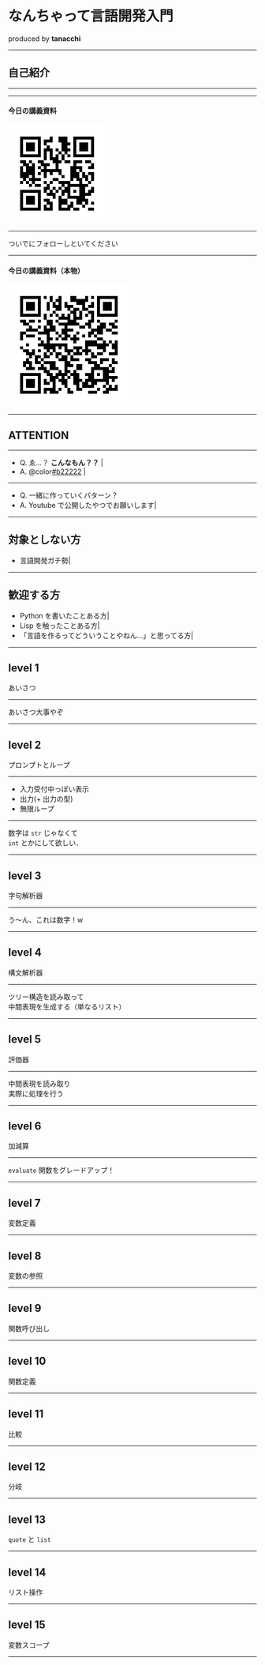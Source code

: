 # なんちゃって言語開発入門
  produced by **tanacchi**

---

## 自己紹介

---

<!-- @snap[east] -->
<!-- <img src="rogue_game/assets/tanacchi.jpeg" /> -->
<!-- @snapend -->

<!-- @snap[west] -->
<!-- <br> -->
<!-- *tanacchi* <br><br> -->

<!-- 総シス B4   -->

<!-- @fa[twitter icon-size2] *q111026d*　@fa[github  icon-size2] *tanacchi*   -->
<!-- @snapend -->

---

#### 今日の講義資料

<img src="ltx-7/assets/my-twitter.png">

---

ついでにフォローしといてください

---

#### 今日の講義資料（本物）

<img src="ltx-7/assets/lt7-readme.png">

---

## ATTENTION

---

* Q. ゑ…？ **こんなもん？？** | 
* A. @color[#b22222](**こんなもんじゃない．**) | 

---

* Q. 一緒に作っていくパターン？
* A. Youtube で公開したやつでお願いします|

---

## 対象としない方

* 言語開発ガチ勢|

---

## 歓迎する方

* Python を書いたことある方|
* Lisp を触ったことある方|
* 「言語を作るってどういうことやねん…」と思ってる方|

---

## level 1

あいさつ

---

あいさつ大事やぞ

---

## level 2

プロンプトとループ

---

* 入力受付中っぽい表示
* 出力(+ 出力の型)
* 無限ループ

---

数字は `str` じゃなくて   
`int` とかにして欲しい．

---

## level 3

字句解析器

---

う〜ん、これは数字！w

---

## level 4

構文解析器

---

ツリー構造を読み取って  
中間表現を生成する（単なるリスト）

---

## level 5

評価器

---

中間表現を読み取り  
実際に処理を行う

---

## level 6

加減算

---

`evaluate` 関数をグレードアップ！

---

## level 7

変数定義

---

## level 8

変数の参照

---

## level 9

関数呼び出し

---

## level 10

関数定義

---

## level 11

比較

---

## level 12

分岐

---

## level 13

`quote` と `list`

---

## level 14

リスト操作

---

## level 15

変数スコープ

---
